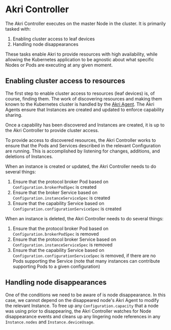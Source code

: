 # Akri Controller
The Akri Controller executes on the master Node in the cluster.  It is primarily tasked with:

1. Enabling cluster access to leaf devices
1. Handling node disappearances

These tasks enable Akri to provide resources with high availability, while allowing the Kubernetes application to be agnostic about what specific Nodes or Pods are executing at any given moment.

## Enabling cluster access to resources
The first step to enable cluster access to resources (leaf devices) is, of course, finding them.  The work of discovering resources and making them known to the Kubernetes cluster is handled by the [Akri Agent](./agent-in-depth.md).  The Akri Agents ensure that Instances are created and updated to enforce capability sharing.

Once a capability has been discovered and Instances are created, it is up to the Akri Controller to provide cluster access.

To provide access to discovered resources, the Akri Controller works to ensure that the Pods and Services described in the relevant Configuration are running.  This is accomplished by listening for changes, additions, and deletions of Instances.

When an instance is created or updated, the Akri Controller needs to do several things:

1. Ensure that the protocol broker Pod based on `Configuration.brokerPodSpec` is created
1. Ensure that the broker Service based on `Configuration.instanceServiceSpec` is created
1. Ensure that the capability Service based on `Configuration.configurationServiceSpec` is created

When an instance is deleted, the Akri Controller needs to do several things:

1. Ensure that the protocol broker Pod based on `Configuration.brokerPodSpec` is removed
1. Ensure that the protocol broker Service based on `Configuration.instanceServiceSpec` is removed
1. Ensure that the capability Service based on `Configuration.configurationServiceSpec` is removed, if there are no Pods supporting the Service (note that many instances can contribute supporting Pods to a given configuration)

## Handling node disappearances
One of the conditions we need to be aware of is node disappearance.  In this case, we cannot depend on the disappeared node's Akri Agent to modify the relevant Instance.  To free up any `Configuration.capacity` that a node was using prior to disappearing, the Akri Controller watches for Node disappearance events and cleans up any lingering node references in any `Instance.nodes` and `Instance.deviceUsage`.